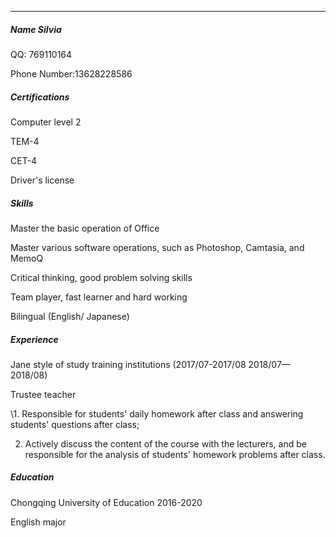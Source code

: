 ---
##### Name Silvia

QQ: 769110164

Phone Number:13628228586

##### Certifications

Computer level 2

TEM-4

CET-4

Driver's license

##### Skills

Master the basic operation of Office

Master various software operations, such as Photoshop, Camtasia, and MemoQ

Critical thinking, good problem solving skills

Team player, fast learner and hard working

Bilingual (English/ Japanese)   

##### Experience

Jane style of study training institutions  (2017/07-2017/08  2018/07—2018/08)

Trustee teacher

\1. Responsible for students' daily homework after class and answering students' questions after class;

 2. Actively discuss the content of the course with the lecturers, and be responsible for the analysis of students' homework problems after class.

##### Education

Chongqing University of Education               2016-2020

English major